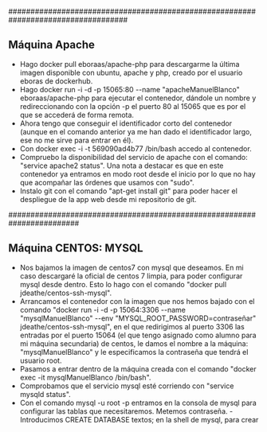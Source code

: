 ###################################################################################
## Máquina Apache
- Hago docker pull eboraas/apache-php para descargarme la última imagen disponible con ubuntu, apache y php, creado por el usuario eboras de dockerhub.
- Hago docker run -i -d -p 15065:80 --name "apacheManuelBlanco" eboraas/apache-php para ejecutar el contenedor, dándole un nombre y redireccionando con la opción -p el puerto 80 al 15065 que es por el que se accederá de forma remota.
- Ahora tengo que conseguir el identificador corto del contenedor (aunque en el comando anterior ya me han dado el identificador largo, ese no me sirve para entrar en él).
- Con docker exec -i -t 569090ad4b77 /bin/bash accedo al contenedor.
- Compruebo la disponibilidad del servicio de apache con el comando: "service apache2 status". Una nota a destacar es que en este contenedor ya entramos en modo root desde el inicio por lo que no hay que acompañar las órdenes que usamos con "sudo".
- Instalo git con el comando "apt-get install git" para poder hacer el despliegue de la app web desde mi repositorio de git.




########################################################################
## Máquina CENTOS: MYSQL
- Nos bajamos la imagen de centos7 con mysql que deseamos. En mi caso descargaré la oficial de centos 7 limpia, para poder configurar mysql desde dentro. Esto lo hago con el comando "docker pull jdeathe/centos-ssh-mysql".
- Arrancamos el contenedor con la imagen que nos hemos bajado con el comando "docker run -i -d -p 15064:3306 --name "mysqlManuelBlanco" --env "MYSQL_ROOT_PASSWORD=contraseñar" jdeathe/centos-ssh-mysql", en el que redirigimos al puerto 3306 las entradas por el puerto 15064 (el que tengo asignado como alumno para mi máquina secundaria) de centos, le damos el nombre a la máquina: "mysqlManuelBlanco" y le especificamos la contraseña que tendrá el usuario root.
- Pasamos a entrar dentro de la máquina creada con el comando "docker exec -it mysqlManuelBlanco /bin/bash".
- Comprobamos que el servicio mysql esté corriendo con "service mysqld status".
- Con el comando mysql -u root -p entramos en la consola de mysql para configurar las tablas que necesitaremos. Metemos contraseña.
-Introducimos CREATE DATABASE textos; en la shell de mysql, para crear
